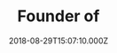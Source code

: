---
templateKey: testimonial
name: Michael Acton Smith
photo: michael-acton.jpg
title: Founder of
company: Calm.com
url: https://calm.com
date: 2018-08-29T15:07:10.000Z
image: michael-acton.jpg
testimonial: A very special community… a group of super supportive, friendly and inspiring folks who want to build great companies and have some fun along the way. It’s about as good as you get, and I’ve seen it all on both sides of the pond
---